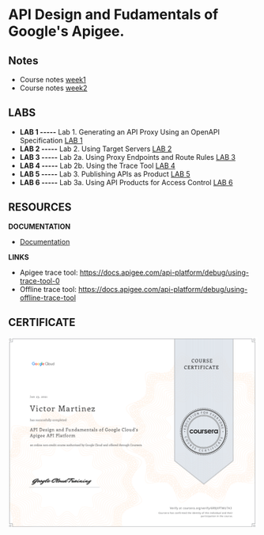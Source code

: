 

# API Design and Fudamentals of Google's Apigee.

## Notes

- Course notes [week1](Course_Notes_S1.md)
- Course notes [week2](Course_Notes_S2.md)



## LABS

- **LAB 1 -----** Lab 1. Generating an API Proxy Using an OpenAPI Specification [LAB 1](Lab1_Generating_an_API_Proxy_Using_an_OpenAPI_Specifications.md)
- **LAB 2 -----** Lab 2. Using Target Servers [LAB 2](Lab2_Using_Target_Server.md)
- **LAB 3 -----** Lab 2a. Using Proxy Endpoints and Route Rules [LAB 3](Lab3_Using_proxy_Endpoints_and_Route_Rules.md)
- **LAB 4 -----** Lab 2b. Using the Trace Tool [LAB 4](Lab4_Using_the_Trace_tool.md)
- **LAB 5 -----** Lab 3. Publishing APIs as Product [LAB 5](Lab5_Publishing_APIs_as_Product.md)
- **LAB 6 -----** Lab 3a. Using API Products for Access Control [LAB 6](Lab6_Using_API_products_for_Access_Control.md)



## RESOURCES

**DOCUMENTATION**

- [Documentation](./docs/)

**LINKS**

- Apigee trace tool:  https://docs.apigee.com/api-platform/debug/using-trace-tool-0
- Offline trace tool: https://docs.apigee.com/api-platform/debug/using-offline-trace-tool





## CERTIFICATE

![image-20210123182856611](./images/certificado.png)